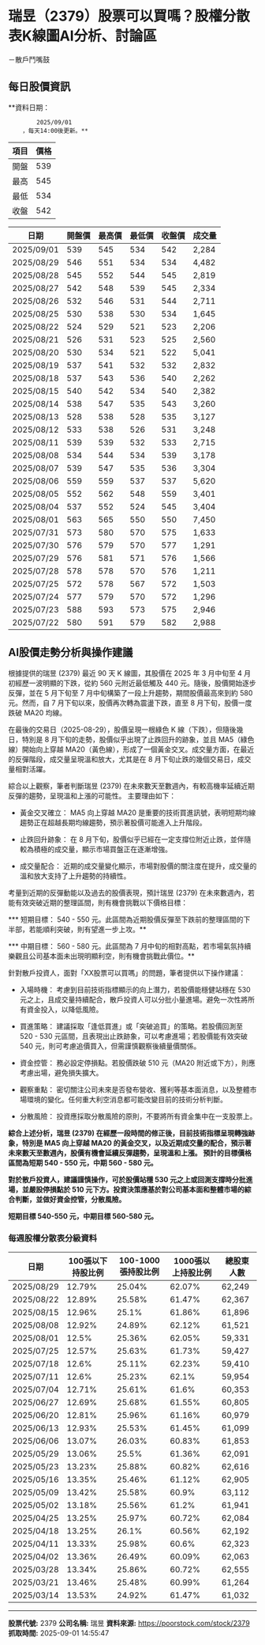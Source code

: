 # 瑞昱（2379）股票可以買嗎？股權分散表K線圖AI分析、討論區
－散戶鬥嘴鼓

## 每日股價資訊

**資料日期：
        
            2025/09/01
        ，每天14:00後更新。**

| 項目 | 價格 |
|------|------|
| 開盤 | 539 |
| 最高 | 545 |
| 最低 | 534 |
| 收盤 | 542 |

| 日期 | 開盤價 | 最高價 | 最低價 | 收盤價 | 成交量 |
|------|--------|--------|--------|--------|--------|
| 2025/09/01 | 539 | 545 | 534 | 542 | 2,284 |
| 2025/08/29 | 546 | 551 | 534 | 534 | 4,482 |
| 2025/08/28 | 545 | 552 | 544 | 545 | 2,819 |
| 2025/08/27 | 542 | 548 | 539 | 545 | 2,334 |
| 2025/08/26 | 532 | 546 | 531 | 544 | 2,711 |
| 2025/08/25 | 530 | 538 | 530 | 534 | 1,645 |
| 2025/08/22 | 524 | 529 | 521 | 523 | 2,206 |
| 2025/08/21 | 526 | 531 | 523 | 525 | 2,560 |
| 2025/08/20 | 530 | 534 | 521 | 522 | 5,041 |
| 2025/08/19 | 537 | 541 | 532 | 532 | 2,832 |
| 2025/08/18 | 537 | 543 | 536 | 540 | 2,262 |
| 2025/08/15 | 540 | 542 | 534 | 540 | 2,382 |
| 2025/08/14 | 538 | 547 | 535 | 543 | 3,260 |
| 2025/08/13 | 528 | 538 | 528 | 535 | 3,127 |
| 2025/08/12 | 533 | 538 | 526 | 531 | 3,248 |
| 2025/08/11 | 539 | 539 | 532 | 533 | 2,715 |
| 2025/08/08 | 534 | 544 | 534 | 539 | 3,178 |
| 2025/08/07 | 539 | 547 | 535 | 536 | 3,304 |
| 2025/08/06 | 559 | 559 | 537 | 537 | 5,620 |
| 2025/08/05 | 552 | 562 | 548 | 559 | 3,401 |
| 2025/08/04 | 537 | 552 | 524 | 545 | 3,404 |
| 2025/08/01 | 563 | 565 | 550 | 550 | 7,450 |
| 2025/07/31 | 573 | 580 | 570 | 575 | 1,633 |
| 2025/07/30 | 576 | 579 | 570 | 577 | 1,291 |
| 2025/07/29 | 576 | 581 | 571 | 576 | 1,566 |
| 2025/07/28 | 578 | 578 | 570 | 576 | 1,211 |
| 2025/07/25 | 572 | 578 | 567 | 572 | 1,503 |
| 2025/07/24 | 577 | 579 | 570 | 572 | 1,296 |
| 2025/07/23 | 588 | 593 | 573 | 575 | 2,946 |
| 2025/07/22 | 580 | 591 | 579 | 582 | 2,988 |

## AI股價走勢分析與操作建議

根據提供的瑞昱 (2379) 最近 90 天 K 線圖，其股價在 2025 年 3 月中旬至 4 月初經歷一波明顯的下跌，從約 560 元附近最低觸及 440 元。隨後，股價開始逐步反彈，並在 5 月下旬至 7 月中旬構築了一段上升趨勢，期間股價最高來到約 580 元。然而，自 7 月下旬以來，股價再次轉為震盪下跌，直至 8 月下旬，股價一度跌破 MA20 均線。

在最後的交易日（2025-08-29），股價呈現一根綠色 K 線（下跌），但隨後幾日，特別是 8 月下旬的走勢，股價似乎出現了止跌回升的跡象，並且 MA5（綠色線）開始向上穿越 MA20（黃色線），形成了一個黃金交叉。成交量方面，在最近的反彈階段，成交量呈現溫和放大，尤其是在 8 月下旬止跌的幾個交易日，成交量相對活躍。

綜合以上觀察，筆者判斷瑞昱 (2379) 在未來數天至數週內，有較高機率延續近期反彈的趨勢，呈現溫和上漲的可能性。 主要理由如下：

*   黃金交叉確立： MA5 向上穿越 MA20 是重要的技術買進訊號，表明短期均線趨勢正在超越長期均線趨勢，預示著股價可能進入上升階段。

*   止跌回升跡象： 在 8 月下旬，股價似乎已經在一定支撐位附近止跌，並伴隨較為積極的成交量，顯示市場買盤正在逐漸增強。

*   成交量配合： 近期的成交量變化顯示，市場對股價的關注度在提升，成交量的溫和放大支持了上升趨勢的持續性。

考量到近期的反彈動能以及過去的股價表現，預計瑞昱 (2379) 在未來數週內，若能有效突破近期的整理區間，則有機會挑戰以下價格目標：

***   短期目標： 540 - 550 元。此區間為近期股價反彈至下跌前的整理區間的下半部，若能順利突破，則有望進一步上攻。**

***   中期目標： 560 - 580 元。此區間為 7 月中旬的相對高點，若市場氣氛持續樂觀且公司基本面未出現明顯利空，則有機會挑戰此價位。**

針對散戶投資人，面對「XX股票可以買嗎」的問題，筆者提供以下操作建議：

*   入場時機： 考慮到目前技術指標顯示的向上潛力，若股價能穩健站穩在 530 元之上，且成交量持續配合，散戶投資人可以分批小量進場。避免一次性將所有資金投入，以降低風險。

*   買進策略： 建議採取「逢低買進」或「突破追買」的策略。若股價回測至 520 - 530 元區間，且表現出止跌跡象，可以考慮進場；若股價能有效突破 540 元，則可考慮追價買入，但需謹慎觀察後續量價關係。

*   資金控管： 務必設定停損點。若股價跌破 510 元（MA20 附近或下方），則應考慮出場，避免損失擴大。

*   觀察重點： 密切關注公司未來是否發布營收、獲利等基本面消息，以及整體市場環境的變化。任何重大利空消息都可能改變目前的技術分析判斷。

*   分散風險： 投資應採取分散風險的原則，不要將所有資金集中在一支股票上。

**綜合上述分析，瑞昱 (2379) 在經歷一段時間的修正後，目前技術指標呈現轉強跡象，特別是 MA5 向上穿越 MA20 的黃金交叉，以及近期成交量的配合，預示著未來數天至數週內，股價有機會延續反彈趨勢，呈現溫和上漲。 預計的目標價格區間為短期 540 - 550 元，中期 560 - 580 元。**

**對於散戶投資人，建議謹慎操作，可於股價站穩 530 元之上或回測支撐時分批進場，並嚴設停損點於 510 元下方。投資決策應基於對公司基本面和整體市場的綜合判斷，並做好資金控管，分散風險。**

**短期目標 540-550 元，中期目標 560-580 元。**

### 每週股權分散表分級資料

| 日期 | 100張以下持股比例 | 100-1000張持股比例 | 1000張以上持股比例 | 總股東人數 |
|------|-------------------|--------------------|--------------------|----------|
| 2025/08/29 | 12.79% | 25.04% | 62.07% | 62,249 |
| 2025/08/22 | 12.89% | 25.58% | 61.47% | 62,367 |
| 2025/08/15 | 12.96% | 25.1% | 61.86% | 61,896 |
| 2025/08/08 | 12.92% | 24.89% | 62.12% | 61,521 |
| 2025/08/01 | 12.5% | 25.36% | 62.05% | 59,331 |
| 2025/07/25 | 12.57% | 25.63% | 61.73% | 59,427 |
| 2025/07/18 | 12.6% | 25.11% | 62.23% | 59,410 |
| 2025/07/11 | 12.6% | 25.23% | 62.1% | 59,954 |
| 2025/07/04 | 12.71% | 25.61% | 61.6% | 60,353 |
| 2025/06/27 | 12.69% | 25.68% | 61.55% | 60,805 |
| 2025/06/20 | 12.81% | 25.96% | 61.16% | 60,979 |
| 2025/06/13 | 12.93% | 25.53% | 61.45% | 61,099 |
| 2025/06/06 | 13.07% | 26.03% | 60.83% | 61,853 |
| 2025/05/29 | 13.06% | 25.5% | 61.36% | 62,091 |
| 2025/05/23 | 13.23% | 25.88% | 60.82% | 62,616 |
| 2025/05/16 | 13.35% | 25.46% | 61.12% | 62,905 |
| 2025/05/09 | 13.42% | 25.58% | 60.9% | 63,112 |
| 2025/05/02 | 13.18% | 25.56% | 61.2% | 61,941 |
| 2025/04/25 | 13.25% | 25.97% | 60.72% | 62,084 |
| 2025/04/18 | 13.25% | 26.1% | 60.56% | 62,192 |
| 2025/04/11 | 13.33% | 25.98% | 60.6% | 62,323 |
| 2025/04/02 | 13.36% | 26.49% | 60.09% | 62,063 |
| 2025/03/28 | 13.34% | 25.86% | 60.72% | 62,555 |
| 2025/03/21 | 13.46% | 25.48% | 60.99% | 61,264 |
| 2025/03/14 | 13.53% | 24.92% | 61.47% | 61,032 |

---

**股票代號:** 2379
**公司名稱:** 瑞昱
**資料來源:** https://poorstock.com/stock/2379
**抓取時間:** 2025-09-01 14:55:47